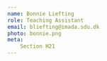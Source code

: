 ```yaml
---
name: Bonnie Liefting 
role: Teaching Assistant
email: bliefting@imada.sdu.dk
photo: bonnie.png
meta:
    Section H21
---
```

